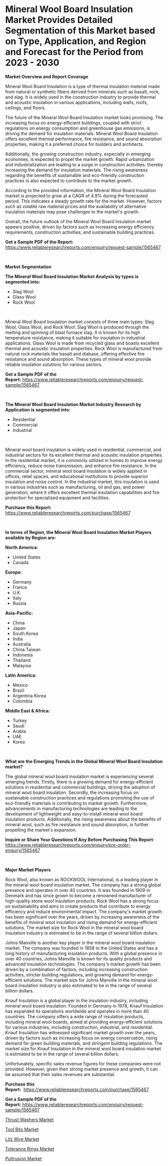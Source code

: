 <p><h1>Mineral Wool Board Insulation Market Provides Detailed Segmentation of this Market based on Type, Application, and Region and Forecast for the Period from 2023 - 2030</h1></p><p><strong>Market Overview and Report Coverage</strong></p>
<p><p>Mineral Wool Board Insulation is a type of thermal insulation material made from natural or synthetic fibers derived from minerals such as basalt, rock, and slag. It is widely used in the construction industry to provide thermal and acoustic insulation in various applications, including walls, roofs, ceilings, and floors.</p><p>The future of the Mineral Wool Board Insulation market looks promising. The increasing focus on energy-efficient buildings, coupled with strict regulations on energy consumption and greenhouse gas emissions, is driving the demand for insulation materials. Mineral Wool Board Insulation offers excellent thermal performance, fire resistance, and sound absorption properties, making it a preferred choice for builders and architects.</p><p>Additionally, the growing construction industry, especially in emerging economies, is expected to propel the market growth. Rapid urbanization and industrialization are leading to a surge in construction activities, thereby increasing the demand for insulation materials. The rising awareness regarding the benefits of sustainable and eco-friendly construction practices is also expected to contribute to the market growth.</p><p>According to the provided information, the Mineral Wool Board Insulation market is projected to grow at a CAGR of 4.9% during the forecasted period. This indicates a steady growth rate for the market. However, factors such as volatile raw material prices and the availability of alternative insulation materials may pose challenges to the market's growth.</p><p>Overall, the future outlook of the Mineral Wool Board Insulation market appears positive, driven by factors such as increasing energy efficiency requirements, construction activities, and sustainable building practices.</p></p>
<p><strong>Get a Sample PDF of the Report:</strong> <a href="https://www.reliableresearchreports.com/enquiry/request-sample/1565467">https://www.reliableresearchreports.com/enquiry/request-sample/1565467</a></p>
<p>&nbsp;</p>
<p><strong>Market Segmentation</strong></p>
<p><strong>The Mineral Wool Board Insulation Market Analysis by types is segmented into:</strong></p>
<p><ul><li>Slag Wool</li><li>Glass Wool</li><li>Rock Wool</li></ul></p>
<p>&nbsp;</p>
<p><p>Mineral Wool Board Insulation market consists of three main types: Slag Wool, Glass Wool, and Rock Wool. Slag Wool is produced through the melting and spinning of blast furnace slag. It is known for its high temperature resistance, making it suitable for insulation in industrial applications. Glass Wool is made from recycled glass and boasts excellent thermal and acoustic insulation properties. Rock Wool is manufactured from natural rock materials like basalt and diabase, offering effective fire resistance and sound absorption. These types of mineral wool provide reliable insulation solutions for various sectors.</p></p>
<p><strong>Get a Sample PDF of the Report:</strong>&nbsp;<a href="https://www.reliableresearchreports.com/enquiry/request-sample/1565467">https://www.reliableresearchreports.com/enquiry/request-sample/1565467</a></p>
<p>&nbsp;</p>
<p><strong>The Mineral Wool Board Insulation Market Industry Research by Application is segmented into:</strong></p>
<p><ul><li>Residential</li><li>Commercial</li><li>Industrial</li></ul></p>
<p>&nbsp;</p>
<p><p>Mineral wool board insulation is widely used in residential, commercial, and industrial sectors for its excellent thermal and acoustic insulation properties. In the residential market, it is commonly utilized in homes to improve energy efficiency, reduce noise transmission, and enhance fire resistance. In the commercial sector, mineral wool board insulation is widely applied in offices, retail spaces, and educational institutions to provide superior insulation and noise control. In the industrial market, this insulation is used in various industries such as manufacturing, oil and gas, and power generation, where it offers excellent thermal insulation capabilities and fire protection for specialized equipment and facilities.</p></p>
<p><strong>Purchase this Report:</strong>&nbsp; <a href="https://www.reliableresearchreports.com/purchase/1565467">https://www.reliableresearchreports.com/purchase/1565467</a></p>
<p>&nbsp;</p>
<p><strong>In terms of Region, the Mineral Wool Board Insulation Market Players available by Region are:</strong></p>
<p>
    <p> <strong> North America: </strong>
        <ul>
            <li>United States</li>
            <li>Canada</li>
        </ul>
        </p> 
    <p> <strong> Europe: </strong>
        <ul>
            <li>Germany</li>
            <li>France</li>
            <li>U.K.</li>
            <li>Italy</li>
            <li>Russia</li>
        </ul>
        </p> 
    <p> <strong> Asia-Pacific: </strong>
        <ul>
            <li>China</li>
            <li>Japan</li>
            <li>South Korea</li>
            <li>India</li>
            <li>Australia</li>
            <li>China Taiwan</li>
            <li>Indonesia</li>
            <li>Thailand</li>
            <li>Malaysia</li>
        </ul>
        </p> 
    <p> <strong> Latin America: </strong>
        <ul>
            <li>Mexico</li>
            <li>Brazil</li>
            <li>Argentina Korea</li>
            <li>Colombia</li>
        </ul>
        </p> 
    <p> <strong> Middle East & Africa: </strong>
        <ul>
            <li>Turkey</li>
            <li>Saudi</li>
            <li>Arabia</li>
            <li>UAE</li>
            <li>Korea</li>
        </ul>
    </p>
    </p>
<p>&nbsp;</p>
<p><strong>What are the Emerging Trends in the Global Mineral Wool Board Insulation market?</strong></p>
<p><p>The global mineral wool board insulation market is experiencing several emerging trends. Firstly, there is a growing demand for energy-efficient solutions in residential and commercial buildings, driving the adoption of mineral wool board insulation. Secondly, the increasing focus on sustainable construction practices and regulations promoting the use of eco-friendly materials is contributing to market growth. Furthermore, advancements in manufacturing technologies are leading to the development of lightweight and easy-to-install mineral wool board insulation products. Additionally, the rising awareness about the benefits of mineral wool, such as fire resistance and sound absorption, is further propelling the market's expansion.</p></p>
<p><strong>Inquire or Share Your Questions If Any Before Purchasing This Report</strong>- <a href="https://www.reliableresearchreports.com/enquiry/pre-order-enquiry/1565467">https://www.reliableresearchreports.com/enquiry/pre-order-enquiry/1565467</a></p>
<p>&nbsp;</p>
<p><strong>Major Market Players</strong></p>
<p><p>Rock Wool, also known as ROCKWOOL International, is a leading player in the mineral wool board insulation market. The company has a strong global presence and operates in over 40 countries. It was founded in 1909 in Denmark and has since grown to become a renowned manufacturer of high-quality stone wool insulation products. Rock Wool has a strong focus on sustainability and aims to create products that contribute to energy efficiency and reduce environmental impact. The company's market growth has been significant over the years, driven by increasing awareness of the benefits of mineral wool insulation and rising demand for energy-efficient solutions. The market size for Rock Wool in the mineral wool board insulation industry is estimated to be in the range of several billion dollars.</p><p>Johns Manville is another key player in the mineral wool board insulation market. The company was founded in 1858 in the United States and has a long history of manufacturing insulation products. With a global presence in over 40 countries, Johns Manville is known for its quality products and advanced insulation technologies. The company's market growth has been driven by a combination of factors, including increasing construction activities, stricter building regulations, and growing demand for energy-efficient solutions. The market size for Johns Manville in the mineral wool board insulation industry is also estimated to be in the range of several billion dollars.</p><p>Knauf Insulation is a global player in the insulation industry, including mineral wool board insulation. Founded in Germany in 1978, Knauf Insulation has expanded its operations worldwide and operates in more than 40 countries. The company offers a wide range of insulation products, including mineral wool boards, aimed at providing energy-efficient solutions for various industries, including construction, industrial, and residential. Knauf Insulation has witnessed significant market growth over the years, driven by factors such as increasing focus on energy conservation, rising demand for green building materials, and stringent building regulations. The market size for Knauf Insulation in the mineral wool board insulation market is estimated to be in the range of several billion dollars.</p><p>Unfortunately, specific sales revenue figures for these companies were not provided. However, given their strong market presence and growth, it can be assumed that their sales revenues are substantial.</p></p>
<p><strong>Purchase this Report:</strong>&nbsp;&nbsp;<a href="https://www.reliableresearchreports.com/purchase/1565467">https://www.reliableresearchreports.com/purchase/1565467</a></p>
<p></p>
<p><strong>Get a Sample PDF of the Report:</strong>&nbsp;<a href="https://www.reliableresearchreports.com/enquiry/request-sample/1565467">https://www.reliableresearchreports.com/enquiry/request-sample/1565467</a></p>
<p><p><a href="https://medium.com/@reportmines/thrust-washers-market-insights-into-market-cagr-market-trends-and-growth-strategies-b6c6e65e653d">Thrust Washers Market</a></p><p><a href="https://medium.com/@prakrishnarp23/tool-bits-market-trends-and-market-analysis-forecasted-for-period-2023-2030-7124c27ba3e8">Tool Bits Market</a></p><p><a href="https://github.com/rahu1503/Market-Research-Report-List-1/blob/main/litz-wire-market.md">Litz Wire Market</a></p><p><a href="https://medium.com/@humanhydrohq/tolerance-rings-market-comprehensive-assessment-by-type-application-and-geography-a26b36afffb5">Tolerance Rings Market</a></p><p><a href="https://github.com/rahu1501/Market-Research-Report-List-1/blob/main/pultrusion-market.md">Pultrusion Market</a></p></p>